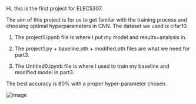 Hi, this is the first project for ELEC5307.

The aim of this project is for us to get familar with the training process and choosing optimal hyperparameters in CNN. The dataset we used is cifar10.

1. The project1.ipynb file is where I put my model and results+analysis in.

2. The project1.py + baseline.pth + modified.pth files are what we need for part3.

3. The Untitled0.ipynb file is where I used to train my baseline and modified model in part3.

The best accuracy is 80% with a proper hyper-parameter chosen.

![image](https://user-images.githubusercontent.com/58734009/185746411-6a482b89-8dd4-4d40-a1c1-916a7fe99f9a.png)
